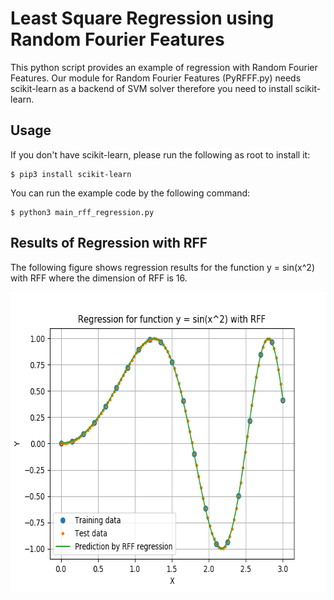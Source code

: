 # Least Square Regression using Random Fourier Features

This python script provides an example of regression with Random Fourier Features.
Our module for Random Fourier Features (PyRFFF.py) needs scikit-learn as a backend of SVM solver therefore you need to install scikit-learn.


## Usage

If you don't have scikit-learn, please run the following as root to install it:

```console
$ pip3 install scikit-learn
```

You can run the example code by the following command:

```console
$ python3 main_rff_regression.py
```

## Results of Regression with RFF

The following figure shows regression results for the function y = sin(x^2) with RFF where the dimension of RFF is 16.

<div align="center">
  <img src="./figure_rff_regression.png" width="600" height="480" alt="Regression results for function y = sin(x^2) with RFF" />
</div>

